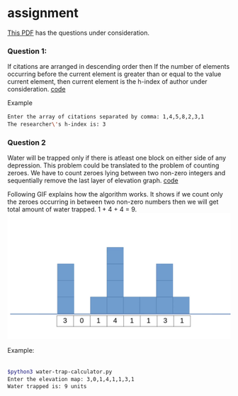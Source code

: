 # assignment

[This PDF](CodingQns.pdf) has the questions under consideration.

### Question 1:
If citations are arranged in descending order then 
If the number of elements occurring before the current element is greater than or equal to the value current element, then current element is the h-index of author under consideration. [code](https://github.com/nishantaMishra/assignment/blob/main/h-index-calculator.py)

Example
```bash
Enter the array of citations separated by comma: 1,4,5,8,2,3,1
The researcher\'s h-index is: 3
```

### Question 2
Water will be trapped only if there is atleast one block on either side of any depression. 
This problem could be translated to the problem of counting zeroes. We have to count zeroes lying between two non-zero integers and sequentially remove the last layer of elevation graph. [code](https://github.com/nishantaMishra/assignment/blob/main/water-trap-calculator.py)

Following GIF explains how the algorithm works. It shows if we count only the zeroes occurring in between two non-zero numbers then we will get total amount of water trapped. 1 + 4 + 4 = 9.
![myfile](waterTrapplog.gif)

Example:
```bash

$python3 water-trap-calculator.py
Enter the elevation map: 3,0,1,4,1,1,3,1
Water trapped is: 9 units
```
